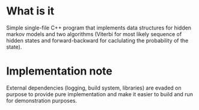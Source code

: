 What is it
===========
Simple single-file C++ program that implements data structures for
hidden markov models and two algorithms (Viterbi for most likely
sequence of hidden states and forward-backward for caclulating
the probability of the state).


Implementation note
===================
External dependencies (logging, build system, libraries) are
evaded on purpose to provide pure implementation and make it
easier to build and run for demonstration purposes.
